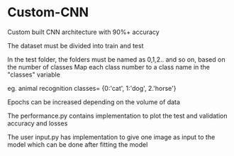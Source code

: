 # Custom-CNN

Custom built CNN architecture with 90%+ accuracy 

The dataset must be divided into train and test

In the test folder, the folders must be named as 0,1,2.. and so on, based on the number of classes
Map each class number to a class name in the "classes" variable

eg. animal recognition
classes= {0:'cat',
          1:'dog',
          2.'horse'}

Epochs can be increased depending on the volume of data

The performance.py contains implementation to plot the test and validation accuracy and losses

The user input.py has implementation to give one image as input to the model which can be done after fitting the model
